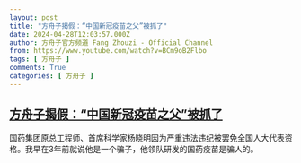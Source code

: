 ```yaml
---
layout: post
title: "方舟子揭假：“中国新冠疫苗之父”被抓了"
date: 2024-04-28T12:03:57.000Z
author: 方舟子官方频道 Fang Zhouzi - Official Channel
from: https://www.youtube.com/watch?v=BCm9oB2Flbo
tags: [ 方舟子 ]
comments: True
categories: [ 方舟子 ]
---
```

<!--1714305837000-->
[方舟子揭假：“中国新冠疫苗之父”被抓了](https://www.youtube.com/watch?v=BCm9oB2Flbo)
------

<div>
国药集团原总工程师、首席科学家杨晓明因为严重违法违纪被罢免全国人大代表资格。我早在3年前就说他是一个骗子，他领队研发的国药疫苗是骗人的。
</div>
